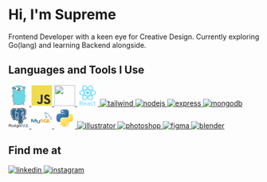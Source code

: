 <h1>Hi, I'm Supreme</h1>
<p>
  Frontend Developer with a keen eye for Creative Design. Currently exploring Go(lang) and learning Backend alongside.
</p>
<h2>Languages and Tools I Use</h2>
<p>
  
  <a target="_blank" href="https://raw.githubusercontent.com/devicons/devicon/master/icons/go/go-original.svg">
    <img src="https://raw.githubusercontent.com/devicons/devicon/master/icons/go/go-original.svg" alt="go" width="42" height="42" />
  </a>
  <a target="_blank" href="https://raw.githubusercontent.com/devicons/devicon/master/icons/javascript/javascript-original.svg">
    <img src="https://raw.githubusercontent.com/devicons/devicon/master/icons/javascript/javascript-original.svg" alt="javascript" width="42" height="42" />
  </a>
  <a target="_blank" href="https://cdn.worldvectorlogo.com/logos/nextjs-2.svg">
    <img src="https://images-cdn.openxcell.com/wp-content/uploads/2024/07/24154156/dango-inner-2.webp" width="42" height="42" />
  </a>
  
  
  <a target="_blank" href="https://raw.githubusercontent.com/devicons/devicon/master/icons/react/react-original-wordmark.svg">
    <img src="https://raw.githubusercontent.com/devicons/devicon/master/icons/react/react-original-wordmark.svg" alt="react" width="42" height="42" />
  </a>
  <a target="_blank" href="https://www.vectorlogo.zone/logos/tailwindcss/tailwindcss-icon.svg">
    <img src="https://www.vectorlogo.zone/logos/tailwindcss/tailwindcss-icon.svg" alt="tailwind" width="42" height="42" />
  </a>
  <a target="_blank" href="https://raw.githubusercontent.com/devicons/devicon/master/icons/nodejs/nodejs-original-wordmark.svg">
    <img src="https://toppng.com/uploads/preview/js-club-new-balance-png-logo-node-js-logo-white-11563570785xvaemwdb1k.png" alt="nodejs" width="42" height="42" />
  </a>
  <a target="_blank" href="https://raw.githubusercontent.com/devicons/devicon/master/icons/express/express-original-wordmark.svg">
    <img src="https://w7.pngwing.com/pngs/925/447/png-transparent-express-js-node-js-javascript-mongodb-node-js-text-trademark-logo.png" alt="express" width="42" height="42" />
  </a>


  
  <a target="_blank" href="https://www.mongodb.com">
    <img src="https://images.seeklogo.com/logo-png/48/2/mongodb-logo-png_seeklogo-481256.png?v=1957221918686265648" alt="mongodb" width="42" height="42" />
  </a>
  <a target="_blank" href="https://raw.githubusercontent.com/devicons/devicon/master/icons/postgresql/postgresql-original-wordmark.svg">
    <img src="https://raw.githubusercontent.com/devicons/devicon/master/icons/postgresql/postgresql-original-wordmark.svg" alt="postgresql" width="42" height="42" />
  </a>
  <a target="_blank" href="https://raw.githubusercontent.com/devicons/devicon/master/icons/mysql/mysql-original-wordmark.svg">
    <img src="https://raw.githubusercontent.com/devicons/devicon/master/icons/mysql/mysql-original-wordmark.svg" alt="mysql" width="42" height="42" />
  </a>
  <a target="_blank" href="https://raw.githubusercontent.com/devicons/devicon/master/icons/python/python-original.svg">
    <img src="https://raw.githubusercontent.com/devicons/devicon/master/icons/python/python-original.svg" alt="python" width="42" height="42" />
  </a>
  
  <a target="_blank" href="https://www.vectorlogo.zone/logos/adobe_illustrator/adobe_illustrator-icon.svg">
    <img src="https://www.vectorlogo.zone/logos/adobe_illustrator/adobe_illustrator-icon.svg" alt="illustrator" width="42" height="42" />
  </a>
  <a target="_blank" href="https://raw.githubusercontent.com/devicons/devicon/master/icons/photoshop/photoshop-line.svg">
    <img src="https://upload.wikimedia.org/wikipedia/commons/a/af/Adobe_Photoshop_CC_icon.svg" alt="photoshop" width="42" height="42" />
  </a>
  <a target="_blank" href="https://www.vectorlogo.zone/logos/figma/figma-icon.svg">
    <img src="https://www.vectorlogo.zone/logos/figma/figma-icon.svg" alt="figma" width="42" height="42" />
  </a>
  <a target="_blank" href="https://download.blender.org/branding/community/blender_community_badge_white.svg">
    <img src="https://download.blender.org/branding/community/blender_community_badge_white.svg" alt="blender" width="42" height="42" />
  </a>
  
</p>
<h2>Find me at</h2>
<p>
  <a target="_blank" href="https://www.linkedin.com/in/supremekhadka">
    <img src="https://img.shields.io/badge/linkedin-logo?style=for-the-badge&logo=linkedin&logoColor=white&color=%230a77b6" alt="linkedin" />
  </a>
  <a target="_blank" href="https://www.instagram.com/supreme2.00">
    <img src="https://img.shields.io/badge/instagram-logo?style=for-the-badge&logo=instagram&logoColor=white&color=%23F35369" alt="instagram" />
  </a>
</p>
